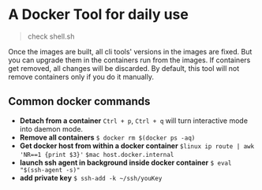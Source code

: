 # A Docker Tool for daily use
> check shell.sh

Once the images are built, all cli tools' versions in the images are fixed. But you can upgrade them in the containers run from the images. If containers get removed, all changes will be discarded. By default, this tool will not remove containers only if you do it manually.

## Common docker commands
* **Detach from a container** ```Ctrl + p```, ```Ctrl + q``` will turn interactive mode into daemon mode.
* **Remove all containers** ```$ docker rm $(docker ps -aq)```
* **Get docker host from within a docker container** ```$linux ip route | awk 'NR==1 {print $3}'``` ```$mac host.docker.internal```
* **launch ssh agent in background inside docker container** ```$ eval "$(ssh-agent -s)"```
* **add private key** ```$ ssh-add -k ~/ssh/youKey```
